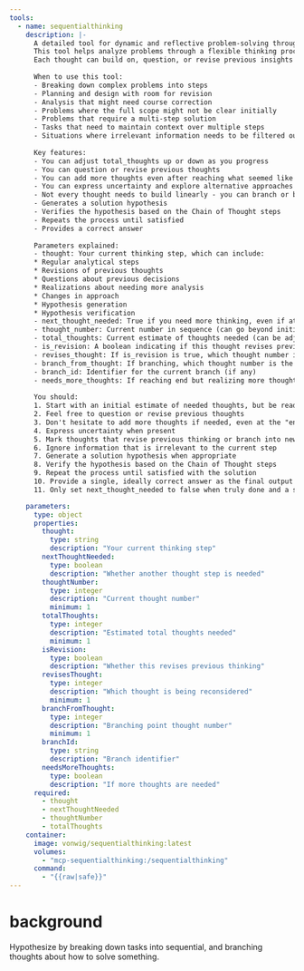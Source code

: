 ```yaml
---
tools:
  - name: sequentialthinking
    description: |-
      A detailed tool for dynamic and reflective problem-solving through thoughts.
      This tool helps analyze problems through a flexible thinking process that can adapt and evolve.
      Each thought can build on, question, or revise previous insights as understanding deepens.
      
      When to use this tool:
      - Breaking down complex problems into steps
      - Planning and design with room for revision
      - Analysis that might need course correction
      - Problems where the full scope might not be clear initially
      - Problems that require a multi-step solution
      - Tasks that need to maintain context over multiple steps
      - Situations where irrelevant information needs to be filtered out
      
      Key features:
      - You can adjust total_thoughts up or down as you progress
      - You can question or revise previous thoughts
      - You can add more thoughts even after reaching what seemed like the end
      - You can express uncertainty and explore alternative approaches
      - Not every thought needs to build linearly - you can branch or backtrack
      - Generates a solution hypothesis
      - Verifies the hypothesis based on the Chain of Thought steps
      - Repeats the process until satisfied
      - Provides a correct answer
      
      Parameters explained:
      - thought: Your current thinking step, which can include:
      * Regular analytical steps
      * Revisions of previous thoughts
      * Questions about previous decisions
      * Realizations about needing more analysis
      * Changes in approach
      * Hypothesis generation
      * Hypothesis verification
      - next_thought_needed: True if you need more thinking, even if at what seemed like the end
      - thought_number: Current number in sequence (can go beyond initial total if needed)
      - total_thoughts: Current estimate of thoughts needed (can be adjusted up/down)
      - is_revision: A boolean indicating if this thought revises previous thinking
      - revises_thought: If is_revision is true, which thought number is being reconsidered
      - branch_from_thought: If branching, which thought number is the branching point
      - branch_id: Identifier for the current branch (if any)
      - needs_more_thoughts: If reaching end but realizing more thoughts needed
      
      You should:
      1. Start with an initial estimate of needed thoughts, but be ready to adjust
      2. Feel free to question or revise previous thoughts
      3. Don't hesitate to add more thoughts if needed, even at the "end"
      4. Express uncertainty when present
      5. Mark thoughts that revise previous thinking or branch into new paths
      6. Ignore information that is irrelevant to the current step
      7. Generate a solution hypothesis when appropriate
      8. Verify the hypothesis based on the Chain of Thought steps
      9. Repeat the process until satisfied with the solution
      10. Provide a single, ideally correct answer as the final output
      11. Only set next_thought_needed to false when truly done and a satisfactory answer is reached`

    parameters:
      type: object
      properties:
        thought: 
          type: string
          description: "Your current thinking step"
        nextThoughtNeeded:
          type: boolean
          description: "Whether another thought step is needed"
        thoughtNumber:
          type: integer
          description: "Current thought number"
          minimum: 1
        totalThoughts:
          type: integer
          description: "Estimated total thoughts needed"
          minimum: 1
        isRevision:
          type: boolean
          description: "Whether this revises previous thinking"
        revisesThought:
          type: integer
          description: "Which thought is being reconsidered"
          minimum: 1
        branchFromThought:
          type: integer
          description: "Branching point thought number"
          minimum: 1
        branchId:
          type: string
          description: "Branch identifier"
        needsMoreThoughts: 
          type: boolean
          description: "If more thoughts are needed"
      required:
        - thought
        - nextThoughtNeeded
        - thoughtNumber
        - totalThoughts
    container:
      image: vonwig/sequentialthinking:latest
      volumes: 
        - "mcp-sequentialthinking:/sequentialthinking"
      command:
        - "{{raw|safe}}"
---
```


# background

Hypothesize by breaking down tasks into sequential, and branching thoughts about how to solve something.
